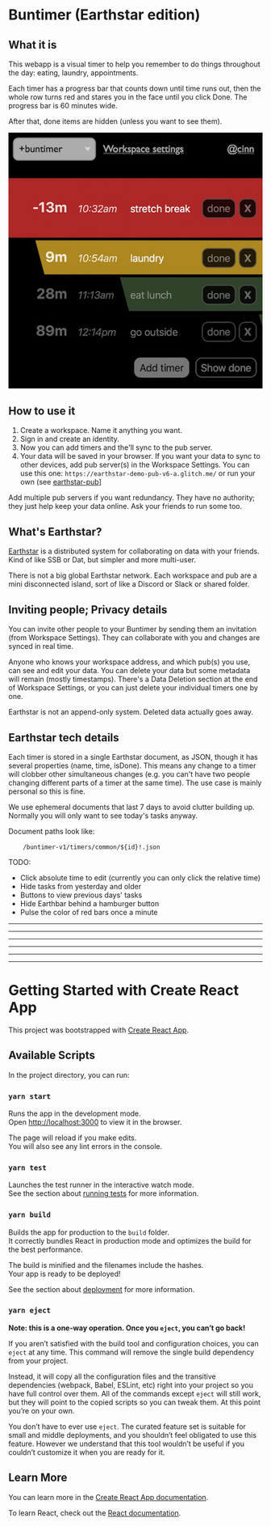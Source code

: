 # Buntimer (Earthstar edition)

## What it is

This webapp is a visual timer to help you remember to do things throughout the day:  eating, laundry, appointments.

Each timer has a progress bar that counts down until time runs out, then the whole row turns red and stares you in the face until you click Done.  The progress bar is 60 minutes wide.

After that, done items are hidden (unless you want to see them).

![](screenshot.jpg)

## How to use it

1. Create a workspace.  Name it anything you want.
2. Sign in and create an identity.
3. Now you can add timers and the'll sync to the pub server.
4. Your data will be saved in your browser.  If you want your data to sync to other devices, add pub server(s) in the Workspace Settings.  You can use this one: `https://earthstar-demo-pub-v6-a.glitch.me/` or run your own (see [earthstar-pub](https://github.com/earthstar-project/earthstar-pub)]

Add multiple pub servers if you want redundancy.  They have no authority; they just help keep your data online.  Ask your friends to run some too.

## What's Earthstar?

[Earthstar](https://github.com/earthstar-project/earthstar) is a distributed system for collaborating on data with your friends.  Kind of like SSB or Dat, but simpler and more multi-user.

There is not a big global Earthstar network.  Each workspace and pub are a mini disconnected island, sort of like a Discord or Slack or shared folder.

## Inviting people; Privacy details

You can invite other people to your Buntimer by sending them an invitation (from Workspace Settings).  They can collaborate with you and changes are synced in real time.

Anyone who knows your workspace address, and which pub(s) you use, can see and edit your data.  You can delete your data but some metadata will remain (mostly timestamps).  There's a Data Deletion section at the end of Workspace Settings, or you can just delete your individual timers one by one.

Earthstar is not an append-only system.  Deleted data actually goes away.

## Earthstar tech details

Each timer is stored in a single Earthstar document, as JSON, though it has several properties (name, time, isDone).  This means any change to a timer will clobber other simultaneous changes (e.g. you can't have two people changing different parts of a timer at the same time).  The use case is mainly personal so this is fine.

We use ephemeral documents that last 7 days to avoid clutter building up.  Normally you will only want to see today's tasks anyway.

Document paths look like:
```
    /buntimer-v1/timers/common/${id}!.json
```

TODO:
* Click absolute time to edit (currently you can only click the relative time)
* Hide tasks from yesterday and older
* Buttons to view previous days' tasks
* Hide Earthbar behind a hamburger button
* Pulse the color of red bars once a minute

---
---
---
---
---
---

# Getting Started with Create React App

This project was bootstrapped with [Create React App](https://github.com/facebook/create-react-app).

## Available Scripts

In the project directory, you can run:

### `yarn start`

Runs the app in the development mode.\
Open [http://localhost:3000](http://localhost:3000) to view it in the browser.

The page will reload if you make edits.\
You will also see any lint errors in the console.

### `yarn test`

Launches the test runner in the interactive watch mode.\
See the section about [running tests](https://facebook.github.io/create-react-app/docs/running-tests) for more information.

### `yarn build`

Builds the app for production to the `build` folder.\
It correctly bundles React in production mode and optimizes the build for the best performance.

The build is minified and the filenames include the hashes.\
Your app is ready to be deployed!

See the section about [deployment](https://facebook.github.io/create-react-app/docs/deployment) for more information.

### `yarn eject`

**Note: this is a one-way operation. Once you `eject`, you can’t go back!**

If you aren’t satisfied with the build tool and configuration choices, you can `eject` at any time. This command will remove the single build dependency from your project.

Instead, it will copy all the configuration files and the transitive dependencies (webpack, Babel, ESLint, etc) right into your project so you have full control over them. All of the commands except `eject` will still work, but they will point to the copied scripts so you can tweak them. At this point you’re on your own.

You don’t have to ever use `eject`. The curated feature set is suitable for small and middle deployments, and you shouldn’t feel obligated to use this feature. However we understand that this tool wouldn’t be useful if you couldn’t customize it when you are ready for it.

## Learn More

You can learn more in the [Create React App documentation](https://facebook.github.io/create-react-app/docs/getting-started).

To learn React, check out the [React documentation](https://reactjs.org/).
